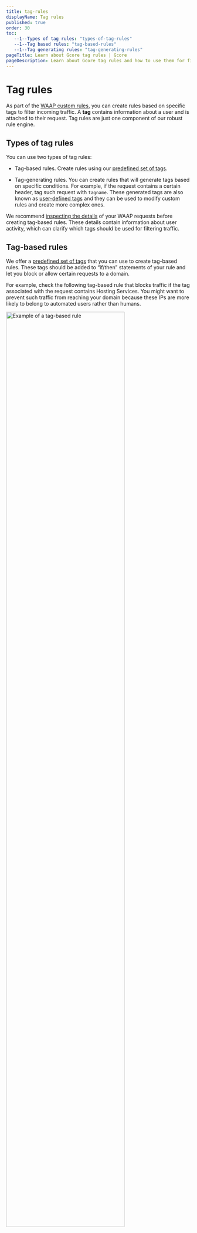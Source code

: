 ```yaml
---
title: tag-rules
displayName: Tag rules
published: true
order: 30
toc:
   --1--Types of tag rules: "types-of-tag-rules"
   --1--Tag based rules: "tag-based-rules"
   --1--Tag generating rules: "tag-generating-rules"
pageTitle: Learn about Gcore tag rules | Gcore
pageDescription: Learn about Gcore tag rules and how to use them for filtering incoming traffic and blocking malicious requests.
---
```

# Tag rules

As part of the <a href="https://gcore.com/docs/waap/waap-rules/custom-rules" target="_blank">WAAP custom rules</a>, you can create rules based on specific tags to filter incoming traffic. A **tag** contains information about a user and is attached to their request. Tag rules are just one component of our robust rule engine.  

## Types of tag rules 

You can use two types of tag rules: 

* Tag-based rules. Create rules using our <a href="https://gcore.com/docs/waap/waap-rules/custom-rules/tag-rules/predefined-tags" target="_blank">predefined set of tags</a>. 

* Tag-generating rules. You can create rules that will generate tags based on specific conditions. For example, if the request contains a certain header, tag such request with <code>tagname</code>.
These generated tags are also known as <a href="https://gcore.com/docs/waap/waap-rules/custom-rules/tag-rules#tag-generating-rules" target="_blank">user-defined tags</a> and they can be used to modify custom rules and create more complex ones. 

<alert-element type="info" title="Info">
 
We recommend <a href="https://gcore.com/docs/waap/analytics#request-details" target="_blank">inspecting the details</a> of your WAAP requests before creating tag-based rules. These details contain information about user activity, which can clarify which tags should be used for filtering traffic. 
 
</alert-element>

## Tag-based rules 

We offer a <a href="https://gcore.com/docs/waap/waap-rules/custom-rules/tag-rules/predefined-tags" target="_blank">predefined set of tags</a> that you can use to create tag-based rules. These tags should be added to “if/then” statements of your rule and let you block or allow certain requests to a domain. 

For example, check the following tag-based rule that blocks traffic if the tag associated with the request contains Hosting Services. You might want to prevent such traffic from reaching your domain because these IPs are more likely to belong to automated users rather than humans. 

<img src="https://assets.gcore.pro/docs/waap/waap-rules/tag-rules/add-tag-based-rule.png" alt="Example of a tag-based rule" width="80%">

## Tag generating rules 

You can also create rules that will generate any tags of your choice based on the conditions you define. These generated tags are known as **user-defined** tags.  

Once you create a user-defined tag, it’s automatically added to the list of pre-defined tags and becomes available for use in a tag-based rule. 

The following examples demonstrate how you can apply user-defined tags. 

Let's say you run an online shop that requires users to log in before checking out an order. You can create a rule that will generate a custom tag called `validuser` if the request header named `set-cookie` contains a cookie named `mycookie`, which indicates that the user is logged in. 

<img src="https://assets.gcore.pro/docs/waap/waap-rules/tag-rules/user-defined-tag.png" alt="Example of a tag-based rule" width="80%">

In this case, `validuser` will be your new user-defined tag that's now available for use in a tag-based rule.

<img src="https://assets.gcore.pro/docs/waap/waap-rules/tag-rules/user-defined-tag-use-created-tag.png" alt="Example of a tag-based rule" width="80%">

<alert-element type="info" title="Info">
 
Consider that rules with user-defined tags run before the rules, which use our pre-defined sets of tags. 
 
</alert-element>

For more examples of tag generating rules, check out the following guides: <a href="https://gcore.com/docs/waap/waap-rules/custom-rules/tag-rules/reserved-tags" target="_blank">Reserved tags</a> (user-defined) and <a href="https://gcore.com/docs/waap/api-discovery-and-protection/configure-api-access-with-reserved-tags" target="_blank">Configure API access with reserved tags</a>. 